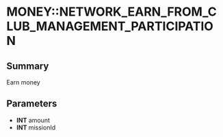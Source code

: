# MONEY::NETWORK_EARN_FROM_CLUB_MANAGEMENT_PARTICIPATION

## Summary
Earn money

## Parameters
* **INT** amount
* **INT** missionId